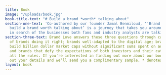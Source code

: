 ```yaml
---
title: Book
image: "/uploads/book.jpg"
book-title-text: "# Build a brand *worth* talking about"
section-one-text: 'Co-authored by our founder Jamal Benmiloud, ''Brand Love: How to
  build a brand worth talking about’ is a journey that takes you around the world
  in search of the businesses both fans and industry analysts are talking about.'
section-three-text: Brand Love answers these three questions through case studies
  of brands doing it right; brands well-adapted to the digital age; brands that can
  build billion dollar market caps without significant sums spent on advertising;
  and brands that defy the expectations of both investors and their category by breaking
  all the rules. If you’re interested in finding out more about our book, please fill
  out your details and we’ll send you a complimentary sample. * denotes required field
layout: book
---
```


